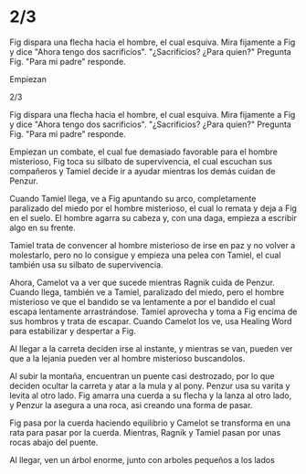 # 2/3

Fig dispara una flecha hacia el hombre, el cual esquiva. Mira fijamente a Fig y dice "Ahora tengo dos sacrificios".
"¿Sacrificios? ¿Para quien?" Pregunta Fig.
"Para mi padre" responde.

Empiezan 

2/3

Fig dispara una flecha hacia el hombre, el cual esquiva. Mira fijamente a Fig y dice "Ahora tengo dos sacrificios".
"¿Sacrificios? ¿Para quien?" Pregunta Fig.
"Para mi padre" responde.

Empiezan un combate, el cual fue demasiado favorable para el hombre misterioso, Fig toca su silbato de supervivencia, el cual escuchan sus compañeros y Tamiel decide ir a ayudar mientras los demás cuidan de Penzur.

Cuando Tamiel llega, ve a Fig apuntando su arco, completamente paralizado del miedo por el hombre misterioso, el cual lo remata y deja a Fig en el suelo. El hombre agarra su cabeza y, con una daga, empieza a escribir algo en su frente.

Tamiel trata de convencer al hombre misterioso de irse en paz y no volver a molestarlo, pero no lo consigue y empieza una pelea con Tamiel, el cual también usa su silbato de supervivencia.

Ahora, Camelot va a ver que sucede mientras Ragnik cuida de Penzur. Cuando llega, también ve a Tamiel, paralizado del miedo, pero el hombre misterioso ve que el bandido se va lentamente a por el bandido el cual escapa lentamente arrastrándose. Tamiel aprovecha y toma a Fig encima de sus hombros y trata de escapar. Cuando Camelot los ve, usa Healing Word para estabilizar y despertar a Fig.

Al llegar a la carreta deciden irse al instante, y mientras se van, pueden ver que a la lejania pueden ver al hombre misterioso buscandolos.

Al subir la montaña, encuentran un puente casi destrozado, por lo que deciden ocultar la carreta y atar a la mula y al pony. Penzur usa su varita y levita al otro lado. Fig amarra una cuerda a su flecha y la lanza al otro lado, y Penzur la asegura a una roca, asi creando una forma de pasar.

Fig pasa por la cuerda haciendo equilibrio y Camelot se transforma en una rata para pasar por la cuerda.
Mientras, Ragnik y Tamiel pasan por unas rocas abajo del puente.

Al llegar, ven un árbol enorme, junto con arboles pequeños a los lados

